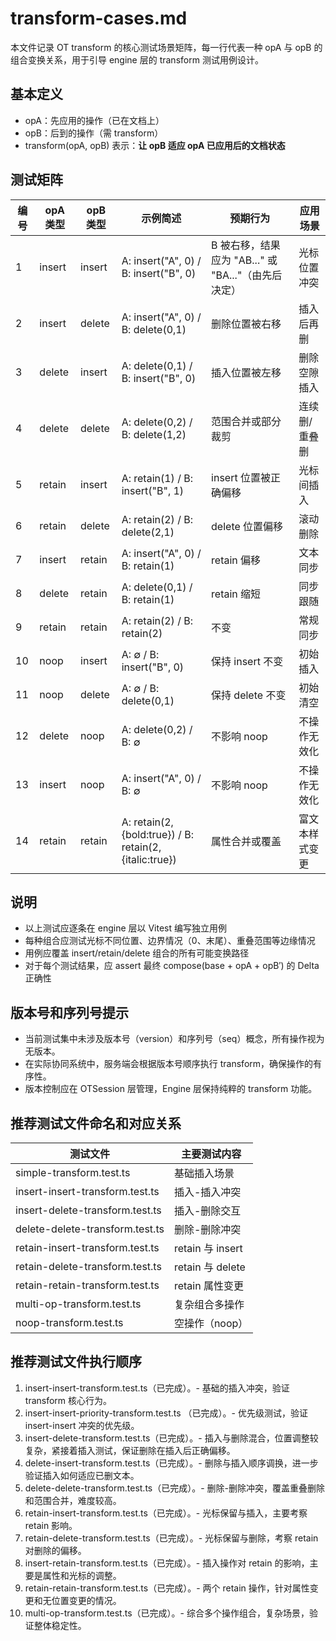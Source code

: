 # transform-cases.md

本文件记录 OT transform 的核心测试场景矩阵，每一行代表一种 opA 与 opB 的组合变换关系，用于引导 engine 层的 transform 测试用例设计。

## 基本定义

- opA：先应用的操作（已在文档上）
- opB：后到的操作（需 transform）
- transform(opA, opB) 表示：**让 opB 适应 opA 已应用后的文档状态**

## 测试矩阵

| 编号 | opA 类型 | opB 类型 | 示例简述                                                | 预期行为                                            | 应用场景       |
| ---- | -------- | -------- | ------------------------------------------------------- | --------------------------------------------------- | -------------- |
| 1    | insert   | insert   | A: insert("A", 0) / B: insert("B", 0)                   | B 被右移，结果应为 "AB..." 或 "BA..."（由先后决定） | 光标位置冲突   |
| 2    | insert   | delete   | A: insert("A", 0) / B: delete(0,1)                      | 删除位置被右移                                      | 插入后再删     |
| 3    | delete   | insert   | A: delete(0,1) / B: insert("B", 0)                      | 插入位置被左移                                      | 删除空隙插入   |
| 4    | delete   | delete   | A: delete(0,2) / B: delete(1,2)                         | 范围合并或部分裁剪                                  | 连续删/重叠删  |
| 5    | retain   | insert   | A: retain(1) / B: insert("B", 1)                        | insert 位置被正确偏移                               | 光标间插入     |
| 6    | retain   | delete   | A: retain(2) / B: delete(2,1)                           | delete 位置偏移                                     | 滚动删除       |
| 7    | insert   | retain   | A: insert("A", 0) / B: retain(1)                        | retain 偏移                                         | 文本同步       |
| 8    | delete   | retain   | A: delete(0,1) / B: retain(1)                           | retain 缩短                                         | 同步跟随       |
| 9    | retain   | retain   | A: retain(2) / B: retain(2)                             | 不变                                                | 常规同步       |
| 10   | noop     | insert   | A: ∅ / B: insert("B", 0)                                | 保持 insert 不变                                    | 初始插入       |
| 11   | noop     | delete   | A: ∅ / B: delete(0,1)                                   | 保持 delete 不变                                    | 初始清空       |
| 12   | delete   | noop     | A: delete(0,2) / B: ∅                                   | 不影响 noop                                         | 不操作无效化   |
| 13   | insert   | noop     | A: insert("A", 0) / B: ∅                                | 不影响 noop                                         | 不操作无效化   |
| 14   | retain   | retain   | A: retain(2, {bold:true}) / B: retain(2, {italic:true}) | 属性合并或覆盖                                      | 富文本样式变更 |

## 说明

- 以上测试应逐条在 engine 层以 Vitest 编写独立用例
- 每种组合应测试光标不同位置、边界情况（0、末尾）、重叠范围等边缘情况
- 用例应覆盖 insert/retain/delete 组合的所有可能变换路径
- 对于每个测试结果，应 assert 最终 compose(base + opA + opB′) 的 Delta 正确性

## 版本号和序列号提示

- 当前测试集中未涉及版本号（version）和序列号（seq）概念，所有操作视为无版本。
- 在实际协同系统中，服务端会根据版本号顺序执行 transform，确保操作的有序性。
- 版本控制应在 OTSession 层管理，Engine 层保持纯粹的 transform 功能。

## 推荐测试文件命名和对应关系

| 测试文件                        | 主要测试内容     |
| ------------------------------- | ---------------- |
| simple-transform.test.ts        | 基础插入场景     |
| insert-insert-transform.test.ts | 插入-插入冲突    |
| insert-delete-transform.test.ts | 插入-删除交互    |
| delete-delete-transform.test.ts | 删除-删除冲突    |
| retain-insert-transform.test.ts | retain 与 insert |
| retain-delete-transform.test.ts | retain 与 delete |
| retain-retain-transform.test.ts | retain 属性变更  |
| multi-op-transform.test.ts      | 复杂组合多操作   |
| noop-transform.test.ts          | 空操作（noop）   |

## 推荐测试文件执行顺序

1. insert-insert-transform.test.ts（已完成）。- 基础的插入冲突，验证 transform 核心行为。
2. insert-insert-priority-transform.test.ts （已完成）。- 优先级测试，验证 insert-insert 冲突的优先级。
3. insert-delete-transform.test.ts（已完成）。- 插入与删除混合，位置调整较复杂，紧接着插入测试，保证删除在插入后正确偏移。
4. delete-insert-transform.test.ts（已完成）。- 删除与插入顺序调换，进一步验证插入如何适应已删文本。
5. delete-delete-transform.test.ts（已完成）。- 删除-删除冲突，覆盖重叠删除和范围合并，难度较高。
6. retain-insert-transform.test.ts（已完成）。- 光标保留与插入，主要考察 retain 影响。
7. retain-delete-transform.test.ts（已完成）。- 光标保留与删除，考察 retain 对删除的偏移。
8. insert-retain-transform.test.ts（已完成）。- 插入操作对 retain 的影响，主要是属性和光标的调整。
9. retain-retain-transform.test.ts（已完成）。- 两个 retain 操作，针对属性变更和无位置变更的情况。
10. multi-op-transform.test.ts（已完成）。- 综合多个操作组合，复杂场景，验证整体稳定性。

